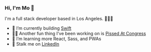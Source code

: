 ### Hi, I'm Mo 👋

I'm a full stack developer based in Los Angeles. 👩🏻‍💻

- 🔭 I’m currently building [Swift](https://github.com/Andrea-Dispe/Swift-client)
- 💃🏻 Another fun thing I've been working on is [Pissed At Congress](https://github.com/ommwong/pissed-at-congress)
- 🌱 I’m learning more React, Sass, and PWAs
- 👀 Stalk me on [LinkedIn](https://www.linkedin.com/in/mowong1/)

